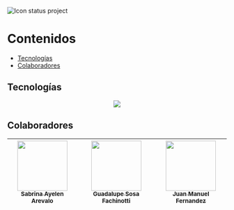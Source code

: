 ![Icon status project](http://img.shields.io/static/v1?label=STATUS&message=In%20development&color=RED&style=for-the-badge)

# Contenidos
- [Tecnologías](#tecnologías)
- [Colaboradores](#colaboradores)


## Tecnologías
<p align="center">
  <a href="https://skillicons.dev">
    <img src="https://skillicons.dev/icons?i=html,css,js,php,laravel,git&perline=3" />
  </a>
</p>

## Colaboradores
| [<img src="https://avatars.githubusercontent.com/u/37356058?v=4" width=115><br><sub>Sabrina Ayelen Arevalo</sub>](https://github.com/sbrn-9) |  [<img src="https://avatars.githubusercontent.com/u/71970858?v=4" width=115><br><sub>Guadalupe Sosa Fachinotti</sub>](https://github.com/GuadaFachinotti) |  [<img src="https://avatars.githubusercontent.com/u/91544872?v=4" width=115><br><sub>Juan Manuel Fernandez</sub>](https://github.com/jumanandez) |
| :---: | :---: | :---: |





